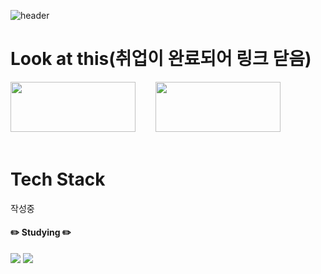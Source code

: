 ![header](https://capsule-render.vercel.app/api?type=waving&color=00C9FF&height=300&section=header&text=Hi!%20I'm%20Yunho&fontSize=90)

# Look at this(취업이 완료되어 링크 닫음)
<a href="https://tropical-mayflower-214.notion.site/e3d897d5f7424d609c174f90e9fc197f" target="_blank"><img src="https://img.shields.io/badge/포트폴리오-000000?style=flat-square&logo=Notion&logoColor=white" width="200" height="80"/></a> &nbsp;&nbsp;&nbsp;&nbsp;&nbsp;&nbsp; <a href="https://tropical-mayflower-214.notion.site/TIL-Today-I-Leaned-ddad37850880436f970f5ebd12a6b50a" target="_blank"><img src="https://img.shields.io/badge/TIL-906AB0?style=flat-square&logo=Notion&logoColor=white" width="200" height="80"/></a>
<br>
<br>

# Tech Stack

작성중
    
#### ✏️ Studying  ✏️ 
<img src="https://img.shields.io/badge/Java-007396?style=flat-square&logo=OpenJDK&logoColor=white"/></a> <img src="https://img.shields.io/badge/-C%23-blueviolet?&style=square&logo=C Sharp&logoColor=white"/>


<!--
**yunho-dev/yunho-dev** is a ✨ _special_ ✨ repository because its `README.md` (this file) appears on your GitHub profile.

Here are some ideas to get you started:

- 🔭 I’m currently working on ...
- 🌱 I’m currently learning ...
- 👯 I’m looking to collaborate on ...
- 🤔 I’m looking for help with ...
- 💬 Ask me about ...
- 📫 How to reach me: ...
- 😄 Pronouns: ...
- ⚡ Fun fact: ...
-->

<!--
제일 위에 로고 뒤집힌거 밑에다가 추가
![Footer](https://capsule-render.vercel.app/api?type=waving&color=auto&height=200&section=footer)
-->
